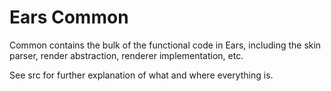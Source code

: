 # Ears Common

Common contains the bulk of the functional code in Ears, including the skin parser, render
abstraction, renderer implementation, etc.

See src for further explanation of what and where everything is.
